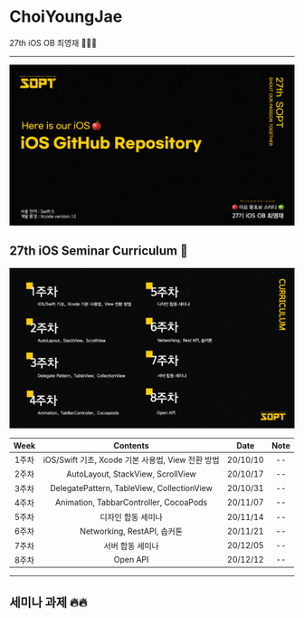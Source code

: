 # ChoiYoungJae
27th iOS OB 최영재 👨🏻‍💻

-------------------

![readmeMain](/ReadMe/ReadMeAsset/readme_main.png)


## 27th iOS Seminar Curriculum 🍎

![readme_seminar_list](/ReadMe/ReadMeAsset/readme_seminar_list.png)


| Week | Contents | Date | Note |
|:----:|:----:|:----:|:----:|
| 1주차 | iOS/Swift 기초, Xcode 기본 사용법, View 전환 방법 | 20/10/10 | -- |
| 2주차 | AutoLayout, StackView, ScrollView | 20/10/17 | -- |
| 3주차 | DelegatePattern, TableView, CollectionView | 20/10/31 | -- |
| 4주차 | Animation, TabbarController, CocoaPods | 20/11/07 | -- |
| 5주차 | 디자인 합동 세미나 | 20/11/14 | -- |
| 6주차 | Networking, RestAPI, 솝커톤 | 20/11/21 | -- |
| 7주차 | 서버 합동 세미나 | 20/12/05 | -- |
| 8주차 | Open API | 20/12/12 | -- |

--------

## 세미나 과제 🔥🔥

